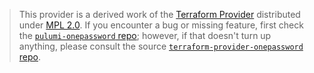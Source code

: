 > This provider is a derived work of the [Terraform Provider](https://github.com/1Password/terraform-provider-onepassword)
> distributed under [MPL 2.0](https://www.mozilla.org/en-US/MPL/2.0/). If you encounter a bug or missing feature,
> first check the [`pulumi-onepassword` repo](https://github.com/Hvitgar/pulumi-onepassword/issues); however, if that doesn't turn up anything,
> please consult the source [`terraform-provider-onepassword` repo](https://github.com/1Password/terraform-provider-onepassword/issues).